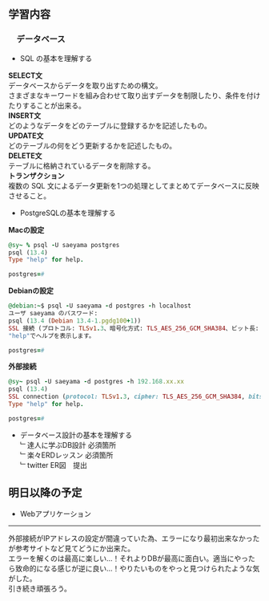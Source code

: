 ## 学習内容

### 　**データベース**   

- SQL の基本を理解する   

**SELECT文**  
データベースからデータを取り出すための構文。  
さまざまなキーワードを組み合わせて取り出すデータを制限したり、条件を付けたりすることが出来る。  
**INSERT文**  
どのようなデータをどのテーブルに登録するかを記述したもの。  
**UPDATE文**  
どのテーブルの何をどう更新するかを記述したもの。  
**DELETE文**  
テーブルに格納されているデータを削除する。  
**トランザクション**  
複数の SQL 文によるデータ更新を1つの処理としてまとめてデータベースに反映させること。

- PostgreSQLの基本を理解する  

**Macの設定**
```ruby
@sy~ % psql -U saeyama postgres   
psql (13.4)
Type "help" for help.

postgres=#
```
**Debianの設定**
```ruby
@debian:~$ psql -U saeyama -d postgres -h localhost
ユーザ saeyama のパスワード: 
psql (13.4 (Debian 13.4-1.pgdg100+1))
SSL 接続 (プロトコル: TLSv1.3、暗号化方式: TLS_AES_256_GCM_SHA384、ビット長: 256、圧縮: オフ)
"help"でヘルプを表示します。

postgres=# 
```

**外部接続**
```ruby
@sy~ psql -U saeyama -d postgres -h 192.168.xx.xx
psql (13.4)
SSL connection (protocol: TLSv1.3, cipher: TLS_AES_256_GCM_SHA384, bits: 256, compression: off)
Type "help" for help.

postgres=# 
```
- データベース設計の基本を理解する  
﹂達人に学ぶDB設計 必須箇所  
﹂楽々ERDレッスン 必須箇所  
﹂twitter ER図　提出

## 明日以降の予定  
- Webアプリケーション         

---
外部接続がIPアドレスの設定が間違っていた為、エラーになり最初出来なかったが参考サイトなど見てどうにか出来た。  
エラーを解くのは最高に楽しい…！それよりDBが最高に面白い。適当にやったら致命的になる感じが逆に良い…！やりたいものをやっと見つけられたような気がした。  
引き続き頑張ろう。
